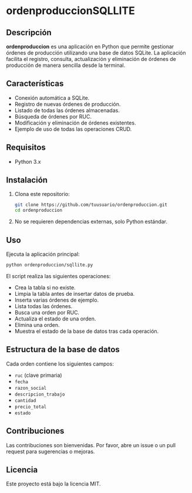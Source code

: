 # ordenproduccionSQLLITE

## Descripción

**ordenproduccion** es una aplicación en Python que permite gestionar órdenes de producción utilizando una base de datos SQLite. La aplicación facilita el registro, consulta, actualización y eliminación de órdenes de producción de manera sencilla desde la terminal.

## Características

- Conexión automática a SQLite.
- Registro de nuevas órdenes de producción.
- Listado de todas las órdenes almacenadas.
- Búsqueda de órdenes por RUC.
- Modificación y eliminación de órdenes existentes.
- Ejemplo de uso de todas las operaciones CRUD.

## Requisitos

- Python 3.x

## Instalación

1. Clona este repositorio:
   ```bash
   git clone https://github.com/tuusuario/ordenproduccion.git
   cd ordenproduccion
   ```

2. No se requieren dependencias externas, solo Python estándar.

## Uso

Ejecuta la aplicación principal:
```bash
python ordenproduccion/sqllite.py
```

El script realiza las siguientes operaciones:
- Crea la tabla si no existe.
- Limpia la tabla antes de insertar datos de prueba.
- Inserta varias órdenes de ejemplo.
- Lista todas las órdenes.
- Busca una orden por RUC.
- Actualiza el estado de una orden.
- Elimina una orden.
- Muestra el estado de la base de datos tras cada operación.

## Estructura de la base de datos

Cada orden contiene los siguientes campos:
- `ruc` (clave primaria)
- `fecha`
- `razon_social`
- `descripcion_trabajo`
- `cantidad`
- `precio_total`
- `estado`

## Contribuciones

Las contribuciones son bienvenidas. Por favor, abre un issue o un pull request para sugerencias o mejoras.

## Licencia

Este proyecto está bajo la licencia MIT.